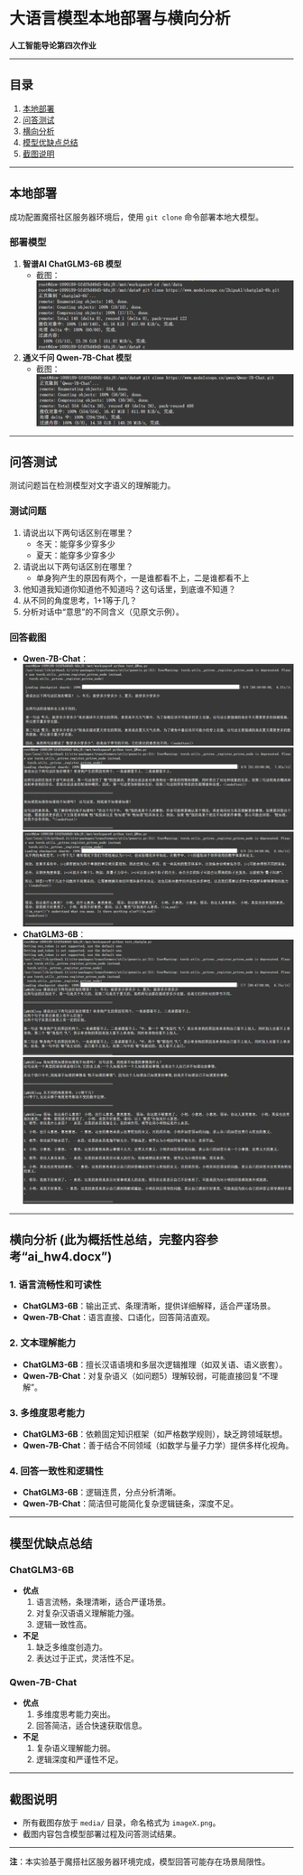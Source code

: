 # 大语言模型本地部署与横向分析  
**人工智能导论第四次作业**  

---

## 目录  
1. [本地部署](#本地部署)  
2. [问答测试](#问答测试)  
3. [横向分析](#横向分析)  
4. [模型优缺点总结](#模型优缺点总结)  
5. [截图说明](#截图说明)  

---

## 本地部署  
成功配置魔搭社区服务器环境后，使用 `git clone` 命令部署本地大模型。  

### 部署模型  
1. **智谱AI ChatGLM3-6B 模型**  
   - 截图：![](media/image1.png)  
2. **通义千问 Qwen-7B-Chat 模型**  
   - 截图：![](media/image2.png) 

---

## 问答测试  
测试问题旨在检测模型对文字语义的理解能力。  

### 测试问题  
1. 请说出以下两句话区别在哪里？  
   - 冬天：能穿多少穿多少  
   - 夏天：能穿多少穿多少  
2. 请说出以下两句话区别在哪里？  
   - 单身狗产生的原因有两个，一是谁都看不上，二是谁都看不上  
3. 他知道我知道你知道他不知道吗？这句话里，到底谁不知道？  
4. 从不同的角度思考，1+1等于几？  
5. 分析对话中“意思”的不同含义（见原文示例）。  

### 回答截图  
- **Qwen-7B-Chat**：![](media/image3.png) ![](media/image4.png) ![](media/image5.png)  
- **ChatGLM3-6B**：![](media/image6.png) ![](media/image7.png)  

---

## 横向分析  (此为概括性总结，完整内容参考“ai_hw4.docx”)
### 1. 语言流畅性和可读性  
- **ChatGLM3-6B**：输出正式、条理清晰，提供详细解释，适合严谨场景。  
- **Qwen-7B-Chat**：语言直接、口语化，回答简洁直观。  

### 2. 文本理解能力  
- **ChatGLM3-6B**：擅长汉语语境和多层次逻辑推理（如双关语、语义嵌套）。  
- **Qwen-7B-Chat**：对复杂语义（如问题5）理解较弱，可能直接回复“不理解”。  

### 3. 多维度思考能力  
- **ChatGLM3-6B**：依赖固定知识框架（如严格数学规则），缺乏跨领域联想。  
- **Qwen-7B-Chat**：善于结合不同领域（如数学与量子力学）提供多样化视角。  

### 4. 回答一致性和逻辑性  
- **ChatGLM3-6B**：逻辑连贯，分点分析清晰。  
- **Qwen-7B-Chat**：简洁但可能简化复杂逻辑链条，深度不足。  

---

## 模型优缺点总结  
### ChatGLM3-6B  
- **优点**  
  1. 语言流畅，条理清晰，适合严谨场景。  
  2. 对复杂汉语语义理解能力强。  
  3. 逻辑一致性高。  
- **不足**  
  1. 缺乏多维度创造力。  
  2. 表达过于正式，灵活性不足。  

### Qwen-7B-Chat  
- **优点**  
  1. 多维度思考能力突出。  
  2. 回答简洁，适合快速获取信息。  
- **不足**  
  1. 复杂语义理解能力弱。  
  2. 逻辑深度和严谨性不足。  

---

## 截图说明  
- 所有截图存放于 `media/` 目录，命名格式为 `imageX.png`。  
- 截图内容包含模型部署过程及问答测试结果。  

---  
**注**：本实验基于魔搭社区服务器环境完成，模型回答可能存在场景局限性。  
